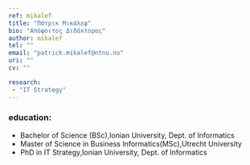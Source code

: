 ```yaml
---
ref: mikalef
title: "Πάτρικ Μικάλεφ"
bio: "Απόφοιτος Διδάκτορας"
author: mikalef
tel: ""
email: "patrick.mikalef@ntnu.no"
uri: ""
cv: ""

research:
 - "IT Strategy"
---
```


### education:
 - Bachelor of Science (BSc),Ionian University, Dept. of Informatics
 - Master of Science in Business Informatics(MSc),Utrecht University
 - PhD in IT Strategy,Ionian University, Dept. of Informatics
